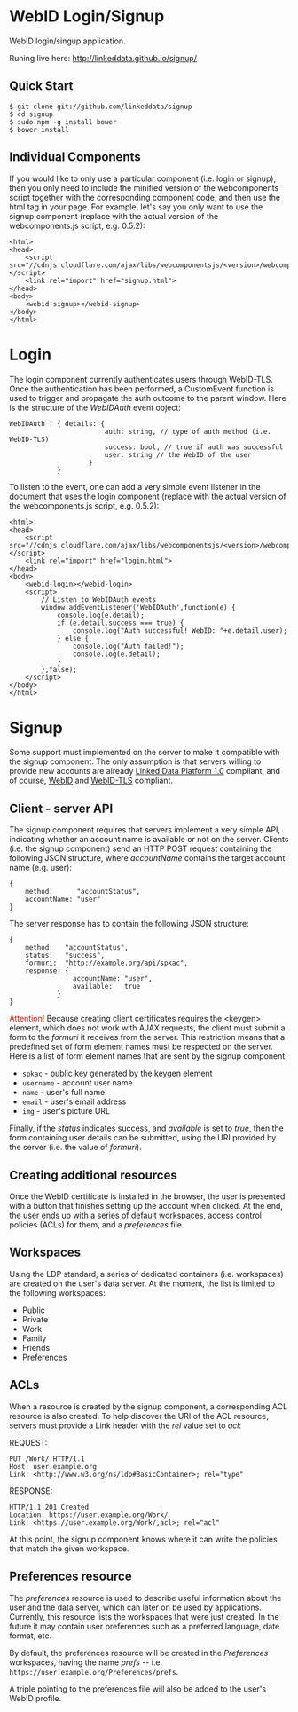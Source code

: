 WebID Login/Signup
==================

WebID login/singup application.

Runing live here: http://linkeddata.github.io/signup/

Quick Start
-----------

```
$ git clone git://github.com/linkeddata/signup
$ cd signup
$ sudo npm -g install bower
$ bower install
```

Individual Components
---------------------

If you would like to only use a particular component (i.e. login or signup), then you only need to include the minified version of the webcomponents script together with the corresponding component code, and then use the html tag in your page. For example, let's say you only want to use the signup component (replace with the actual version of the webcomponents.js script, e.g. 0.5.2):

```
<html>
<head>
	<script src="//cdnjs.cloudflare.com/ajax/libs/webcomponentsjs/<version>/webcomponents.min.js"></script>
	<link rel="import" href="signup.html">
</head>
<body>
	<webid-signup></webid-signup>
</body>
</html>
```

Login
=====

The login component currently authenticates users through WebID-TLS. Once the authentication has been performed, a CustomEvent function is used to trigger and propagate the auth outcome to the parent window. Here is the structure of the *WebIDAuth* event object:

```
WebIDAuth : { details: { 
						auth: string, // type of auth method (i.e. WebID-TLS)
						success: bool, // true if auth was successful
						user: string // the WebID of the user
					}
			}
```


To listen to the event, one can add a very simple event listener in the document that uses the login component (replace with the actual version of the webcomponents.js script, e.g. 0.5.2):

```
<html>
<head>
	<script src="//cdnjs.cloudflare.com/ajax/libs/webcomponentsjs/<version>/webcomponents.min.js"></script>
	<link rel="import" href="login.html">
</head>
<body>
	<webid-login></webid-login>
	<script>
		// Listen to WebIDAuth events
		window.addEventListener('WebIDAuth',function(e) {
			console.log(e.detail);
			if (e.detail.success === true) {
				console.log("Auth successful! WebID: "+e.detail.user);
			} else {
				console.log("Auth failed!");
				console.log(e.detail);
			}
		},false);
	</script>
</body>
</html>
```

Signup
======

Some support must implemented on the server to make it compatible with the signup component. The only assumption is that servers willing to provide new accounts are already [Linked Data Platform 1.0](http://www.w3.org/TR/ldp/) compliant, and of course, [WebID](www.w3.org/2005/Incubator/webid/spec/identity/) and [WebID-TLS](http://www.w3.org/2005/Incubator/webid/spec/tls) compliant.


Client - server API
-------------------

The signup component requires that servers implement a very simple API, indicating whether an account name is available or not on the server. Clients (i.e. the signup component) send an HTTP POST request containing the following JSON structure, where *accountName* contains the target account name (e.g. user):

```
{
	method:		 "accountStatus",
	accountName: "user"
}
```

The server response has to contain the following JSON structure:

```
{
	method:   "accountStatus",
	status:	  "success",
	formuri:  "http://example.org/api/spkac",
	response: {
				accountName: "user",
				available:	 true
			}
}
```

<span style="color: red">Attention!</span> Because creating client certificates requires the &lt;keygen&gt; element, which does not work with AJAX requests, the client must submit a form to the *formuri* it receives from the server. This restriction means that a predefined set of form element names must be respected on the server. Here is a list of form element names that are sent by the signup component:

 * ```spkac``` - public key generated by the keygen element
 * ```username``` - account user name
 * ```name``` - user's full name
 * ```email``` - user's email address
 * ```img``` - user's picture URL

Finally, if the *status* indicates success, and *available* is set to *true*, then the form containing user details can be submitted, using the URI provided by the server (i.e. the value of *formuri*).


Creating additional resources
-----------------------------

Once the WebID certificate is installed in the browser, the user is presented with a button that finishes setting up the account when clicked. At the end, the user ends up with a series of default workspaces, access control policies (ACLs) for them, and a *preferences* file.

Workspaces
----------

Using the LDP standard, a series of dedicated containers (i.e. workspaces) are created on the user's data server. At the moment, the list is limited to the following workspaces:

 * Public
 * Private
 * Work
 * Family
 * Friends
 * Preferences

ACLs
----

When a resource is created by the signup component, a corresponding ACL resource is also created. To help discover the URI of the ACL resource, servers must provide a Link header with the *rel* value set to *acl*:

REQUEST:
```
PUT /Work/ HTTP/1.1
Host: user.example.org
Link: <http://www.w3.org/ns/ldp#BasicContainer>; rel="type"
```

RESPONSE:
```
HTTP/1.1 201 Created
Location: https://user.example.org/Work/
Link: <https://user.example.org/Work/,acl>; rel="acl"
```

At this point, the signup component knows where it can write the policies that match the given workspace.

Preferences resource
--------------------

The *preferences* resource is used to describe useful information about the user and the data server, which can later on be used by applications. Currently, this resource lists the workspaces that were just created. In the future it may contain user preferences such as a preferred language, date format, etc.

By default, the preferences resource will be created in the *Preferences* workspaces, having the name *prefs* -- i.e. ```https://user.example.org/Preferences/prefs```.

A triple pointing to the preferences file will also be added to the user's WebID profile.








